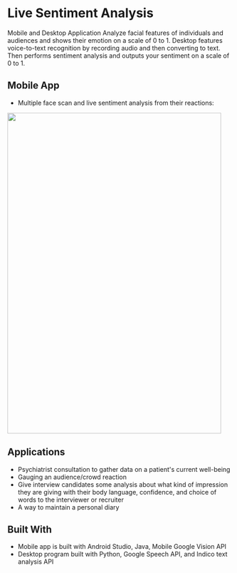 # Live Sentiment Analysis

Mobile and Desktop Application
Analyze facial features of individuals and audiences and shows their emotion on a scale of 0 to 1. Desktop features voice-to-text recognition by recording audio and then converting to text. Then performs sentiment analysis and outputs your sentiment on a scale of 0 to 1.

## Mobile App

* Multiple face scan and live sentiment analysis from their reactions:
<img src="https://github.com/divyavijaysahay/Sentiment-analysis/blob/master/Screenshot_app.png" height="720" width="480">


## Applications
* Psychiatrist consultation to gather data on a patient's current well-being
* Gauging an audience/crowd reaction
* Give interview candidates some analysis about what kind of impression they are giving with their body language, confidence, and choice of words to the interviewer or recruiter
* A way to maintain a personal diary

## Built With
* Mobile app is built with Android Studio, Java, Mobile Google Vision API
* Desktop program built with Python, Google Speech API, and Indico text analysis API
